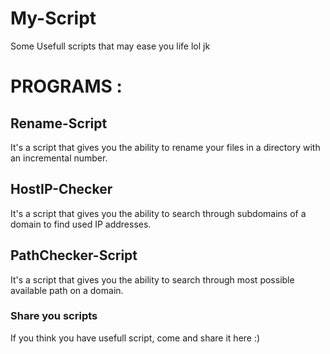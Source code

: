 # My-Script

Some Usefull scripts that may ease you life lol jk

# PROGRAMS :

## Rename-Script

It's a script that gives you the ability to rename your files in a directory with an incremental number.

## HostIP-Checker

It's a script that gives you the ability to search through subdomains of a domain to find used IP addresses.

## PathChecker-Script

It's a script that gives you the ability to search through most possible available path on a domain.

### Share you scripts

If you think you have usefull script, come and share it here :)
